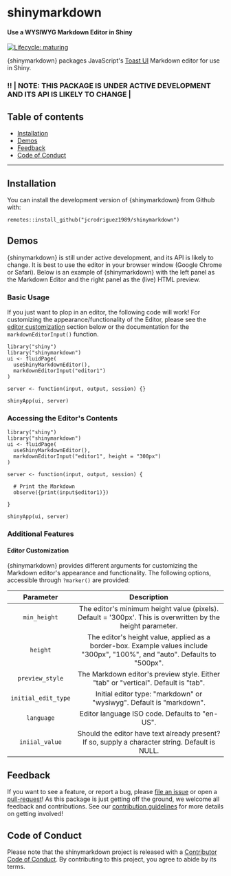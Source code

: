 # shinymarkdown

#### Use a WYSIWYG Markdown Editor in Shiny

<!-- badges: start -->

[![Lifecycle: maturing](https://img.shields.io/badge/lifecycle-maturing-blue.svg)](https://www.tidyverse.org/lifecycle/#maturing)

<!-- badges: end -->

{shinymarkdown} packages JavaScript's [Toast UI](https://github.com/nhn/tui.editor) Markdown editor for use in Shiny.

### :bangbang: \| NOTE: THIS PACKAGE IS UNDER ACTIVE DEVELOPMENT AND ITS API IS LIKELY TO CHANGE \|

## Table of contents

-   [Installation](#installation)
-   [Demos](#demos)
-   [Feedback](#feedback)
-   [Code of Conduct](#code-of-conduct)

------------------------------------------------------------------------

## Installation

You can install the development version of {shinymarkdown} from Github with:

``` {.r}
remotes::install_github("jcrodriguez1989/shinymarkdown")
```

## Demos

{shinymarkdown} is still under active development, and its API is likely to change. It is best to use the editor in your browser window (Google Chrome or Safari). Below is an example of {shinymarkdown} with the left panel as the Markdown Editor and the right panel as the (live) HTML preview.

### Basic Usage

If you just want to plop in an editor, the following code will work! For customizing the appearance/functionality of the Editor, please see the [editor customization](#editor-customization) section below or the documentation for the `markdownEditorInput()` function.

``` {.r}
library("shiny")
library("shinymarkdown")
ui <- fluidPage(
  useShinyMarkdownEditor(),
  markdownEditorInput("editor1")
)

server <- function(input, output, session) {}

shinyApp(ui, server)
```

### Accessing the Editor's Contents

``` {.r}
library("shiny")
library("shinymarkdown")
ui <- fluidPage(
  useShinyMarkdownEditor(),
  markdownEditorInput("editor1", height = "300px")
)

server <- function(input, output, session) {
  
  # Print the Markdown
  observe({print(input$editor1)})
  
}

shinyApp(ui, server)
```

### Additional Features

#### Editor Customization

{shinymarkdown} provides different arguments for customizing the Markdown editor's appearance and functionality. The following options, accessible through `?marker()` are provided:

|      Parameter      |                                                                           Description                                                                           |
|:-------------------:|:---------------------------------------------------------------------------------------------------------------------------------------------------------------:|
|    `min_height`     |                           The editor's minimum height value (pixels). Default = '300px'. This is overwritten by the height parameter.                           |
|      `height`       |                  The editor's height value, applied as a border-box. Example values include "300px", "100%", and "auto". Defaults to "500px".                   |
|   `preview_style`   |                                       The Markdown editor's preview style. Either "tab" or "vertical". Default is "tab".                                        |
| `initial_edit_type` |                                              Initial editor type: "markdown" or "wysiwyg". Default is "markdown".                                               |
|     `language`      |                                                         Editor language ISO code. Defaults to "en-US".                                                          |
|   `iniial_value`    |                                 Should the editor have text already present? If so, supply a character string. Default is NULL.                                 |


## Feedback

If you want to see a feature, or report a bug, please [file an issue](https://github.com/jcrodriguez1989/shinymarkdown/issues) or open a [pull-request](https://github.com/jcrodriguez1989/shinymarkdown/pulls)! As this package is just getting off the ground, we welcome all feedback and contributions. See our [contribution guidelines](.github/CONTRIBUTING.md) for more details on getting involved!

## Code of Conduct

Please note that the shinymarkdown project is released with a [Contributor Code of Conduct](https://contributor-covenant.org/version/2/0/CODE_OF_CONDUCT.html). By contributing to this project, you agree to abide by its terms.
